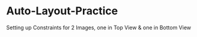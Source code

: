 # Auto-Layout-Practice
Setting up Constraints for 2 Images, one in Top View &amp; one in Bottom View
